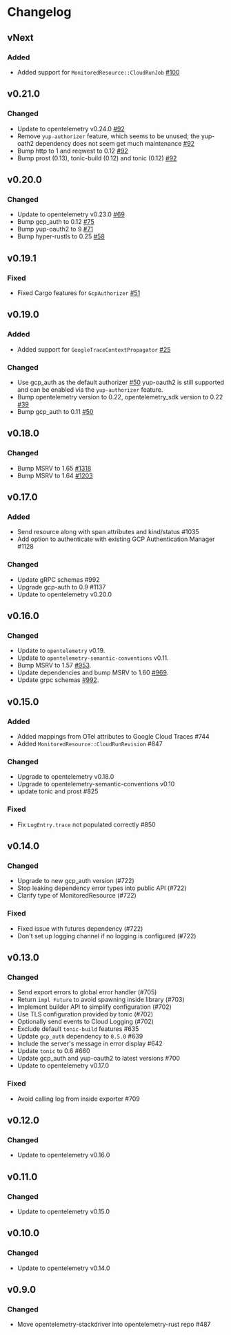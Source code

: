 # Changelog

## vNext

### Added

- Added support for `MonitoredResource::CloudRunJob` [#100](https://github.com/open-telemetry/opentelemetry-rust-contrib/issues/100)

## v0.21.0

### Changed

- Update to opentelemetry v0.24.0 [#92](https://github.com/open-telemetry/opentelemetry-rust-contrib/pull/92)
- Remove `yup-authorizer` feature, which seems to be unused; the yup-oath2 dependency does not seem get much maintenance
  [#92](https://github.com/open-telemetry/opentelemetry-rust-contrib/pull/92)
- Bump http to 1 and reqwest to 0.12 [#92](https://github.com/open-telemetry/opentelemetry-rust-contrib/pull/92)
- Bump prost (0.13), tonic-build (0.12) and tonic (0.12)
  [#92](https://github.com/open-telemetry/opentelemetry-rust-contrib/pull/92)

## v0.20.0

### Changed

- Update to opentelemetry v0.23.0 [#69](https://github.com/open-telemetry/opentelemetry-rust-contrib/pull/69)
- Bump gcp_auth to 0.12 [#75](https://github.com/open-telemetry/opentelemetry-rust-contrib/pull/75)
- Bump yup-oauth2 to 9 [#71](https://github.com/open-telemetry/opentelemetry-rust-contrib/pull/71)
- Bump hyper-rustls to 0.25 [#58](https://github.com/open-telemetry/opentelemetry-rust-contrib/pull/58)

## v0.19.1

### Fixed

- Fixed Cargo features for `GcpAuthorizer` [#51](https://github.com/open-telemetry/opentelemetry-rust-contrib/pull/51)

## v0.19.0

### Added

- Added support for `GoogleTraceContextPropagator` [#25](https://github.com/open-telemetry/opentelemetry-rust-contrib/pull/25)

### Changed

- Use gcp_auth as the default authorizer [#50](https://github.com/open-telemetry/opentelemetry-rust-contrib/pull/50)
  yup-oauth2 is still supported and can be enabled via the `yup-authorizer` feature.
- Bump opentelemetry version to 0.22, opentelemetry_sdk version to 0.22 [#39](https://github.com/open-telemetry/opentelemetry-rust-contrib/pull/39)
- Bump gcp_auth to 0.11 [#50](https://github.com/open-telemetry/opentelemetry-rust-contrib/pull/50)

## v0.18.0

### Changed

- Bump MSRV to 1.65 [#1318](https://github.com/open-telemetry/opentelemetry-rust/pull/1318)
- Bump MSRV to 1.64 [#1203](https://github.com/open-telemetry/opentelemetry-rust/pull/1203)

## v0.17.0

### Added

- Send resource along with span attributes and kind/status #1035
- Add option to authenticate with existing GCP Authentication Manager #1128

### Changed

- Update gRPC schemas #992
- Upgrade gcp-auth to 0.9 #1137
- Update to opentelemetry v0.20.0

## v0.16.0

### Changed
- Update to `opentelemetry` v0.19.
- Update to `opentelemetry-semantic-conventions` v0.11.
- Bump MSRV to 1.57 [#953](https://github.com/open-telemetry/opentelemetry-rust/pull/953).
- Update dependencies and bump MSRV to 1.60 [#969](https://github.com/open-telemetry/opentelemetry-rust/pull/969).
- Update grpc schemas [#992](https://github.com/open-telemetry/opentelemetry-rust/pull/992).

## v0.15.0

### Added

- Added mappings from OTel attributes to Google Cloud Traces #744
- Added `MonitoredResource::CloudRunRevision` #847

### Changed

- Upgrade to opentelemetry v0.18.0
- Upgrade to opentelemetry-semantic-conventions v0.10
- update tonic and prost #825

### Fixed

- Fix `LogEntry.trace` not populated correctly #850

## v0.14.0

### Changed

- Upgrade to new gcp_auth version (#722)
- Stop leaking dependency error types into public API (#722)
- Clarify type of MonitoredResource (#722)

### Fixed

- Fixed issue with futures dependency (#722)
- Don't set up logging channel if no logging is configured (#722)

## v0.13.0

### Changed

- Send export errors to global error handler (#705)
- Return `impl Future` to avoid spawning inside library (#703)
- Implement builder API to simplify configuration (#702)
- Use TLS configuration provided by tonic (#702)
- Optionally send events to Cloud Logging (#702)
- Exclude default `tonic-build` features #635
- Update `gcp_auth` dependency to `0.5.0` #639
- Include the server's message in error display #642
- Update `tonic` to 0.6 #660
- Update gcp_auth and yup-oauth2 to latest versions #700
- Update to opentelemetry v0.17.0

### Fixed

- Avoid calling log from inside exporter #709

## v0.12.0

### Changed

- Update to opentelemetry v0.16.0

## v0.11.0

### Changed

- Update to opentelemetry v0.15.0

## v0.10.0

### Changed

- Update to opentelemetry v0.14.0

## v0.9.0

### Changed
- Move opentelemetry-stackdriver into opentelemetry-rust repo #487
